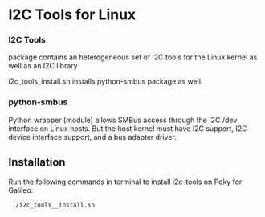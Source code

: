 # I2C Tools for Linux
  
### I2C Tools 
  package contains an heterogeneous set of I2C tools for the Linux kernel as well as an I2C library


i2c_tools_install.sh installs python-smbus package as well.
  
### python-smbus 
  Python wrapper (module) allows SMBus access through the I2C /dev interface on Linux hosts. But the
  host kernel must have I2C support, I2C device interface support, and a bus adapter driver.
  
## Installation
  
  Run the following commands in terminal to install i2c-tools on Poky for Galileo:
  
```bash  
 ./i2c_tools__install.sh
```
